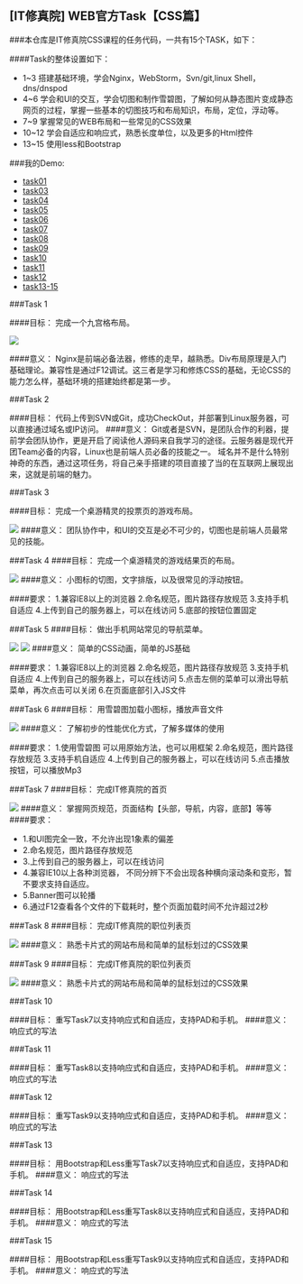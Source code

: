 ## [IT修真院] WEB官方Task【CSS篇】


###本仓库是IT修真院CSS课程的任务代码，一共有15个TASK，如下：

####Task的整体设置如下：

* 1~3 搭建基础环境，学会Nginx，WebStorm，Svn/git,linux Shell，dns/dnspod
* 4~6 学会和UI的交互，学会切图和制作雪碧图，了解如何从静态图片变成静态网页的过程，掌握一些基本的切图技巧和布局知识，布局，定位，浮动等。
* 7~9 掌握常见的WEB布局和一些常见的CSS效果
* 10~12 学会自适应和响应式，熟悉长度单位，以及更多的Html控件
* 13~15 使用less和Bootstrap


###我的Demo:
* [task01](http://139.129.19.123/CSSTASK/task01/task01.html)
* [task03](http://139.129.19.123/CSSTASK/task03/task03.html)
* [task04](http://139.129.19.123/CSSTASK/task04/task04.html)
* [task05](http://139.129.19.123/CSSTASK/task05/task05.html)
* [task06](http://139.129.19.123/CSSTASK/task06/task06WithSprite.html)
* [task07](http://139.129.19.123/CSSTASK/task07/task07.html)
* [task08](http://139.129.19.123/CSSTASK/task08/task08.html)
* [task09](http://139.129.19.123/CSSTASK/task09/task09.html) 
* [task10](http://139.129.19.123/CSSTASK/task10/task10.html)
* [task11](http://139.129.19.123/CSSTASK/task11/task11.html)
* [task12](http://139.129.19.123/CSSTASK/task12/task12.html)
* [task13-15](http://139.129.19.123/CSSTASK/task13/task13-home.html)


###Task  1

####目标：
完成一个九宫格布局。


![](img/task01.png)

####意义：
Nginx是前端必备法器，修练的走早，越熟悉。Div布局原理是入门基础理论。兼容性是通过F12调试。这三者是学习和修炼CSS的基础，无论CSS的能力怎么样，基础环境的搭建始终都是第一步。


###Task 2


####目标：
代码上传到SVN或Git，成功CheckOut，并部署到Linux服务器，可以直接通过域名或IP访问。
####意义：
Git或者是SVN，是团队合作的利器，提前学会团队协作，更是开启了阅读他人源码来自我学习的途径。云服务器是现代开团Team必备的内容，Linux也是前端人员必备的技能之一。
          域名并不是什么特别神奇的东西，通过这项任务，将自己亲手搭建的项目直接了当的在互联网上展现出来，这就是前端的魅力。
          
###Task 3

####目标：
完成一个桌游精灵的投票页的游戏布局。


![](img/task03.png)
####意义：
团队协作中，和UI的交互是必不可少的，切图也是前端人员最常见的技能。

###Task 4
####目标：
完成一个桌游精灵的游戏结果页的布局。

![](img/task04.jpg)
####意义：
小图标的切图，文字排版，以及很常见的浮动按钮。


####要求：
1.兼容IE8以上的浏览器
2.命名规范，图片路径存放规范
3.支持手机自适应                                                                         4.上传到自己的服务器上，可以在线访问
5.底部的按钮位置固定

###Task 5
####目标：
做出手机网站常见的导航菜单。


![](img/task05-1.jpg)
![](img/task05-2.jpg)
####意义：
简单的CSS动画，简单的JS基础

####要求：
1.兼容IE8以上的浏览器
2.命名规范，图片路径存放规范
3.支持手机自适应
4.上传到自己的服务器上，可以在线访问
5.点击左侧的菜单可以滑出导航菜单，再次点击可以关闭
6.在页面底部引入JS文件

###Task 6
####目标：
用雪碧图加载小图标，播放声音文件


![](img/task06.jpg)
####意义：
了解初步的性能优化方式，了解多媒体的使用

####要求：
1.使用雪碧图 可以用原始方法，也可以用框架
2.命名规范，图片路径存放规范
3.支持手机自适应
4.上传到自己的服务器上，可以在线访问
5.点击播放按钮，可以播放Mp3

###Task 7
####目标： 
完成IT修真院的首页


![](img/task07.jpg)
####意义：
掌握网页规范，页面结构【头部，导航，内容，底部】等等
####要求：
* 1.和UI图完全一致，不允许出现1象素的偏差
* 2.命名规范，图片路径存放规范
* 3.上传到自己的服务器上，可以在线访问
* 4.兼容IE10以上各种浏览器， 不同分辨下不会出现各种横向滚动条和变形，暂不要求支持自适应。
* 5.Banner图可以轮播
* 6.通过F12查看各个文件的下载耗时，整个页面加载时间不允许超过2秒

###Task 8
####目标： 
完成IT修真院的职位列表页


![](img/task08.jpg)
####意义：
熟悉卡片式的网站布局和简单的鼠标划过的CSS效果


###Task 9
####目标： 
完成IT修真院的职位列表页


![](img/task09.jpg)
####意义：
熟悉卡片式的网站布局和简单的鼠标划过的CSS效果


###Task 10

####目标：
重写Task7以支持响应式和自适应，支持PAD和手机。
####意义：
响应式的写法


###Task 11

####目标：
重写Task8以支持响应式和自适应，支持PAD和手机。
####意义：
响应式的写法

###Task 12

####目标：
重写Task9以支持响应式和自适应，支持PAD和手机。
####意义：
响应式的写法

###Task 13

####目标：
用Bootstrap和Less重写Task7以支持响应式和自适应，支持PAD和手机。
####意义：
响应式的写法

###Task 14

####目标：
用Bootstrap和Less重写Task8以支持响应式和自适应，支持PAD和手机。
####意义：
响应式的写法

###Task 15

####目标：
用Bootstrap和Less重写Task9以支持响应式和自适应，支持PAD和手机。
####意义：
响应式的写法